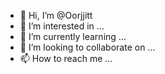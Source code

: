 - 👋 Hi, I’m @Oorjjitt
- 👀 I’m interested in ...
- 🌱 I’m currently learning ...
- 💞️ I’m looking to collaborate on ...
- 📫 How to reach me ...

<!---
Oorjjitt/Oorjjitt is a ✨ special ✨ repository because its `README.md` (this file) appears on your GitHub profile.
You can click the Preview link to take a look at your changes.
--->
